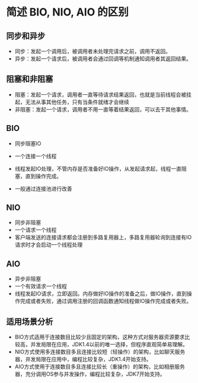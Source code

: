 # 简述 BIO, NIO, AIO 的区别

## 同步和异步

- 同步：发起一个调用后，被调用者未处理完请求之前，调用不返回。
- 异步：发起一个请求后，被调用者会通过回调等机制通知调用者其返回结果。

## 阻塞和非阻塞

- 阻塞：发起一个请求，调用者一直等待请求结果返回，也就是当前线程会被挂起，无法从事其他任务，只有当条件就绪才会继续
- 非阻塞：发起一个请求，调用者不用一直等着结果返回，可以去干其他事情。

## BIO

- 同步阻塞IO

- 一个连接一个线程
- 线程发起IO处理，不管内存是否准备好IO操作，从发起请求起，线程一直阻塞，直到操作完成。
- 一般通过连接池进行改善

## NIO

- 同步非阻塞
- 一个请求一个线程
- 客户端发送的连接请求都会注册到多路复用器上，多路复用器轮询到连接有IO请求时才会启动一个线程处理

## AIO

- 异步非阻塞
- 一个有效请求一个线程
- 线程发起IO请求，立即返回。内存做好IO操作的准备之后，做IO操作，直到操作完成或者失败，通过调用注册的回调函数通知线程做IO操作完成或者失败。

## 适用场景分析

- BIO方式适用于连接数目比较少且固定的架构，这种方式对服务器资源要求比较高，并发局限在应用，JDK1.4以前的唯一选择，但程序直观简单易理解。
- NIO方式使用多连接数目多且连接比较短（轻操作）的架构，比如聊天服务器，并发局限在应用中，编程比较复杂，JDK1.4开始支持。
- AIO方式使用于连接数目多且连接比较长（重操作）的架构，比如相册服务器，充分调用OS参与并发操作，编程比较复杂，JDK7开始支持。